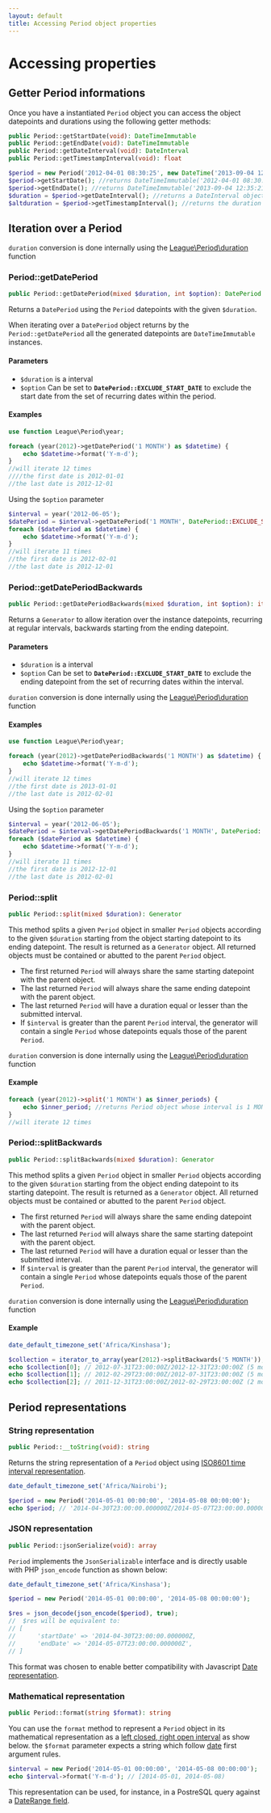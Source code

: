 ```yaml
---
layout: default
title: Accessing Period object properties
---
```


# Accessing properties

## Getter Period informations

Once you have a instantiated `Period` object you can access the object datepoints and durations using the following getter methods:

~~~php
public Period::getStartDate(void): DateTimeImmutable
public Period::getEndDate(void): DateTimeImmutable
public Period::getDateInterval(void): DateInterval
public Period::getTimestampInterval(void): float
~~~

~~~php
$period = new Period('2012-04-01 08:30:25', new DateTime('2013-09-04 12:35:21'));
$period->getStartDate(); //returns DateTimeImmutable('2012-04-01 08:30:25');
$period->getEndDate(); //returns DateTimeImmutable('2013-09-04 12:35:21');
$duration = $period->getDateInterval(); //returns a DateInterval object
$altduration = $period->getTimestampInterval(); //returns the duration in seconds
~~~

## Iteration over a Period

<p class="message-info"><code>duration</code> conversion is done internally using the <a href="/4.0/definitions/#duration">League\Period\duration</a> function</p>

### Period::getDatePeriod

~~~php
public Period::getDatePeriod(mixed $duration, int $option): DatePeriod
~~~

Returns a `DatePeriod` using the `Period` datepoints with the given `$duration`.

<p class="message-notice">When iterating over a <code>DatePeriod</code> object returns by the <code>Period::getDatePeriod</code> all the generated datepoints are <code>DateTimeImmutable</code> instances.</p>

#### Parameters

- `$duration` is a interval
- `$option` Can be set to **`DatePeriod::EXCLUDE_START_DATE`** to exclude the start date from the set of recurring dates within the period.


#### Examples

~~~php
use function League\Period\year;

foreach (year(2012)->getDatePeriod('1 MONTH') as $datetime) {
    echo $datetime->format('Y-m-d');
}
//will iterate 12 times
////the first date is 2012-01-01
//the last date is 2012-12-01
~~~

Using the `$option` parameter

~~~php
$interval = year('2012-06-05');
$datePeriod = $interval->getDatePeriod('1 MONTH', DatePeriod::EXCLUDE_START_DATE);
foreach ($datePeriod as $datetime) {
    echo $datetime->format('Y-m-d');
}
//will iterate 11 times
//the first date is 2012-02-01
//the last date is 2012-12-01
~~~

### Period::getDatePeriodBackwards

~~~php
public Period::getDatePeriodBackwards(mixed $duration, int $option): iterable<DateTimeImmutable>
~~~

Returns a `Generator` to allow iteration over the instance datepoints, recurring at regular intervals, backwards starting from the ending datepoint.

#### Parameters

- `$duration` is a interval
- `$option` Can be set to **`DatePeriod::EXCLUDE_START_DATE`** to exclude the ending datepoint from the set of recurring dates within the interval.

<p class="message-info"><code>duration</code> conversion is done internally using the <a href="/4.0/definitions/#duration">League\Period\duration</a> function</p>

#### Examples

~~~php
use function League\Period\year;

foreach (year(2012)->getDatePeriodBackwards('1 MONTH') as $datetime) {
    echo $datetime->format('Y-m-d');
}
//will iterate 12 times
//the first date is 2013-01-01
//the last date is 2012-02-01
~~~

Using the `$option` parameter

~~~php
$interval = year('2012-06-05');
$datePeriod = $interval->getDatePeriodBackwards('1 MONTH', DatePeriod::EXCLUDE_START_DATE);
foreach ($datePeriod as $datetime) {
    echo $datetime->format('Y-m-d');
}
//will iterate 11 times
//the first date is 2012-12-01
//the last date is 2012-02-01
~~~




### Period::split

~~~php
public Period::split(mixed $duration): Generator
~~~

This method splits a given `Period` object in smaller `Period` objects according to the given `$duration` starting from the object starting datepoint to its ending datepoint. The result is returned as a `Generator` object. All returned objects must be contained or abutted to the parent `Period` object.

- The first returned `Period` will always share the same starting datepoint with the parent object.
- The last returned `Period` will always share the same ending datepoint with the parent object.
- The last returned `Period` will have a duration equal or lesser than the submitted interval.
- If `$interval` is greater than the parent `Period` interval, the generator will contain a single `Period` whose datepoints equals those of the parent `Period`.

<p class="message-info"><code>duration</code> conversion is done internally using the <a href="/4.0/definitions/#duration">League\Period\duration</a> function</p>

#### Example

~~~php
foreach (year(2012)->split('1 MONTH') as $inner_periods) {
    echo $inner_period; //returns Period object whose interval is 1 MONTH
}
//will iterate 12 times
~~~

### Period::splitBackwards

~~~php
public Period::splitBackwards(mixed $duration): Generator
~~~

This method splits a given `Period` object in smaller `Period` objects according to the given `$duration` starting from the object ending datepoint to its starting datepoint. The result is returned as a `Generator` object. All returned objects must be contained or abutted to the parent `Period` object.

- The first returned `Period` will always share the same ending datepoint with the parent object.
- The last returned `Period` will always share the same starting datepoint with the parent object.
- The last returned `Period` will have a duration equal or lesser than the submitted interval.
- If `$interval` is greater than the parent `Period` interval, the generator will contain a single `Period` whose datepoints equals those of the parent `Period`.

<p class="message-info"><code>duration</code> conversion is done internally using the <a href="/4.0/definitions/#duration">League\Period\duration</a> function</p>

#### Example

~~~php
date_default_timezone_set('Africa/Kinshasa');

$collection = iterator_to_array(year(2012)->splitBackwards('5 MONTH'));
echo $collection[0]; // 2012-07-31T23:00:00Z/2012-12-31T23:00:00Z (5 months interval)
echo $collection[1]; // 2012-02-29T23:00:00Z/2012-07-31T23:00:00Z (5 months interval)
echo $collection[2]; // 2011-12-31T23:00:00Z/2012-02-29T23:00:00Z (2 months interval)
~~~

## Period representations

### String representation

~~~php
public Period::__toString(void): string
~~~

Returns the string representation of a `Period` object using [ISO8601 time interval representation](http://en.wikipedia.org/wiki/ISO_8601#Time_intervals).

~~~php
date_default_timezone_set('Africa/Nairobi');

$period = new Period('2014-05-01 00:00:00', '2014-05-08 00:00:00');
echo $period; // '2014-04-30T23:00:00.000000Z/2014-05-07T23:00:00.000000Z'
~~~

### JSON representation

~~~php
public Period::jsonSerialize(void): array
~~~

`Period` implements the `JsonSerializable` interface and is directly usable with PHP `json_encode` function as shown below:

~~~php
date_default_timezone_set('Africa/Kinshasa');

$period = new Period('2014-05-01 00:00:00', '2014-05-08 00:00:00');

$res = json_decode(json_encode($period), true);
//  $res will be equivalent to:
// [
//      'startDate' => '2014-04-30T23:00:00.000000Z,
//      'endDate' => '2014-05-07T23:00:00.000000Z',
// ]
~~~

<p class="message-info">This format was chosen to enable better compatibility with Javascript <a href="https://developer.mozilla.org/en-US/docs/Web/JavaScript/Reference/Global_Objects/Date/toISOString">Date representation</a>.</p>

### Mathematical representation

~~~php
public Period::format(string $format): string
~~~

You can use the `format` method to represent a `Period` object in its mathematical representation as a [left closed, right open interval](https://en.wikipedia.org/wiki/Interval_(methematics)#Notations_for_intervals) as show below. the `$format` parameter expects a string which follow [date](http://php.net/manual/en/function.date.php) first argument rules.

~~~php
$interval = new Period('2014-05-01 00:00:00', '2014-05-08 00:00:00');
echo $interval->format('Y-m-d'); // [2014-05-01, 2014-05-08)
~~~

This representation can be used, for instance, in a PostreSQL query against a [DateRange field](https://www.postgresql.org/docs/9.3/static/rangetypes.html).